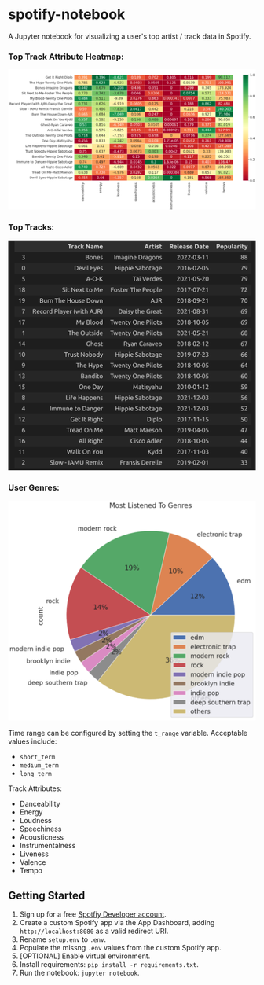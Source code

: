 # spotify-notebook

A Jupyter notebook for visualizing a user's top artist / track data in Spotify.

### Top Track Attribute Heatmap:

![heatmap](https://github.com/bdriggs/spotify-notebook/blob/main/assets/heatmap.png?raw=true)

### Top Tracks:

![toptracks](https://github.com/bdriggs/spotify-notebook/blob/main/assets/toptracks.png?raw=true)

### User Genres:

![piechart](https://github.com/bdriggs/spotify-notebook/blob/main/assets/piechart.png?raw=true)


Time range can be configured by setting the `t_range` variable. Acceptable values include:

- `short_term`
- `medium_term`
- `long_term`

Track Attributes:

- Danceability
- Energy
- Loudness
- Speechiness
- Acousticness
- Instrumentalness
- Liveness
- Valence
- Tempo

## Getting Started

1. Sign up for a free [Spotfiy Developer account](https://developer.spotify.com/).
2. Create a custom Spotify app via the App Dashboard, adding `http://localhost:8080` as a valid redirect URI.
3. Rename `setup.env` to `.env`.
4. Populate the missng `.env` values from the custom Spotify app.
5. [OPTIONAL] Enable virtual environment.
6. Install requirements: `pip install -r requirements.txt`.
7. Run the notebook: `jupyter notebook`.
